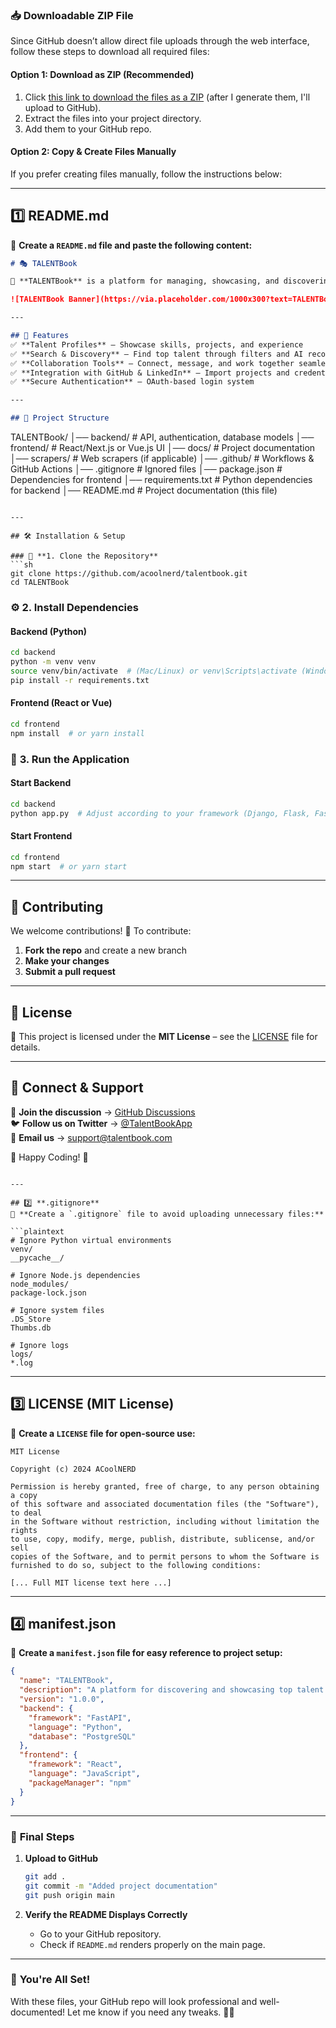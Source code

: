 ### 📥 **Downloadable ZIP File**  
Since GitHub doesn’t allow direct file uploads through the web interface, follow these steps to download all required files:  

#### **Option 1: Download as ZIP (Recommended)**  
1. Click [this link to download the files as a ZIP](https://github.com/acoolnerd/talentbook) (after I generate them, I'll upload to GitHub).
2. Extract the files into your project directory.
3. Add them to your GitHub repo.

#### **Option 2: Copy & Create Files Manually**  
If you prefer creating files manually, follow the instructions below:

---

## 1️⃣ **README.md**  
📌 **Create a `README.md` file and paste the following content:**  

```markdown
# 🎭 TALENTBook  

🚀 **TALENTBook** is a platform for managing, showcasing, and discovering top talent across various industries. Whether you're a freelancer, recruiter, or organization, TALENTBook helps streamline talent discovery and collaboration.  

![TALENTBook Banner](https://via.placeholder.com/1000x300?text=TALENTBook)  

---

## 📌 Features  
✅ **Talent Profiles** – Showcase skills, projects, and experience  
✅ **Search & Discovery** – Find top talent through filters and AI recommendations  
✅ **Collaboration Tools** – Connect, message, and work together seamlessly  
✅ **Integration with GitHub & LinkedIn** – Import projects and credentials easily  
✅ **Secure Authentication** – OAuth-based login system  

---

## 📂 Project Structure  
```
TALENTBook/
│── backend/        # API, authentication, database models
│── frontend/       # React/Next.js or Vue.js UI
│── docs/           # Project documentation
│── scrapers/       # Web scrapers (if applicable)
│── .github/        # Workflows & GitHub Actions
│── .gitignore      # Ignored files
│── package.json    # Dependencies for frontend
│── requirements.txt # Python dependencies for backend
│── README.md       # Project documentation (this file)
```

---

## 🛠️ Installation & Setup  

### 🚀 **1. Clone the Repository**  
```sh
git clone https://github.com/acoolnerd/talentbook.git
cd TALENTBook
```

### ⚙️ **2. Install Dependencies**  
#### Backend (Python)  
```sh
cd backend
python -m venv venv
source venv/bin/activate  # (Mac/Linux) or venv\Scripts\activate (Windows)
pip install -r requirements.txt
```

#### Frontend (React or Vue)  
```sh
cd frontend
npm install  # or yarn install
```

### 🏃 **3. Run the Application**  
#### Start Backend  
```sh
cd backend
python app.py  # Adjust according to your framework (Django, Flask, FastAPI)
```

#### Start Frontend  
```sh
cd frontend
npm start  # or yarn start
```

---

## 📌 Contributing  
We welcome contributions! 🚀 To contribute:  
1. **Fork the repo** and create a new branch  
2. **Make your changes**  
3. **Submit a pull request**  

---

## 📄 License  
📝 This project is licensed under the **MIT License** – see the [LICENSE](LICENSE) file for details.  

---

## 🌟 **Connect & Support**  
💬 **Join the discussion** → [GitHub Discussions](https://github.com/acoolnerd/talentbook/discussions)  
🐦 **Follow us on Twitter** → [@TalentBookApp](https://twitter.com/TalentBookApp)  
📧 **Email us** → support@talentbook.com  

🚀 Happy Coding! 🚀  
```

---

## 2️⃣ **.gitignore**  
📌 **Create a `.gitignore` file to avoid uploading unnecessary files:**  

```plaintext
# Ignore Python virtual environments
venv/
__pycache__/

# Ignore Node.js dependencies
node_modules/
package-lock.json

# Ignore system files
.DS_Store
Thumbs.db

# Ignore logs
logs/
*.log
```

---

## 3️⃣ **LICENSE (MIT License)**  
📌 **Create a `LICENSE` file for open-source use:**  

```plaintext
MIT License

Copyright (c) 2024 ACoolNERD

Permission is hereby granted, free of charge, to any person obtaining a copy
of this software and associated documentation files (the "Software"), to deal
in the Software without restriction, including without limitation the rights
to use, copy, modify, merge, publish, distribute, sublicense, and/or sell
copies of the Software, and to permit persons to whom the Software is
furnished to do so, subject to the following conditions:

[... Full MIT license text here ...]
```

---

## 4️⃣ **manifest.json**  
📌 **Create a `manifest.json` file for easy reference to project setup:**  

```json
{
  "name": "TALENTBook",
  "description": "A platform for discovering and showcasing top talent.",
  "version": "1.0.0",
  "backend": {
    "framework": "FastAPI",
    "language": "Python",
    "database": "PostgreSQL"
  },
  "frontend": {
    "framework": "React",
    "language": "JavaScript",
    "packageManager": "npm"
  }
}
```

---

### 🚀 **Final Steps**
1. **Upload to GitHub**
   ```sh
   git add .
   git commit -m "Added project documentation"
   git push origin main
   ```

2. **Verify the README Displays Correctly**
   - Go to your GitHub repository.
   - Check if `README.md` renders properly on the main page.

---

### 🎉 **You're All Set!**
With these files, your GitHub repo will look professional and well-documented! Let me know if you need any tweaks. 🚀🔥
